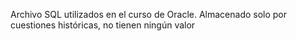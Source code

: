 Archivo SQL utilizados en el curso de Oracle.
Almacenado solo por cuestiones históricas, no
tienen ningún valor


